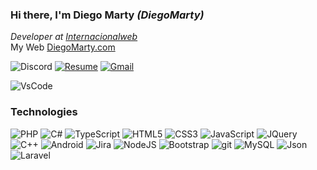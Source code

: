 ### Hi there, I'm Diego Marty  _(DiegoMarty)_
*Developer at [Internacionalweb](https://internacionalweb.com)*  
My Web [DiegoMarty.com](http://www.diegomarty.com/)

![Discord](https://img.shields.io/badge/DiegoMarty%238488-7289DA?logo=discord&style=for-the-badge&logoColor=white)
[![Resume](https://img.shields.io/badge/Resume-000000?logo=github&style=for-the-badge&logoColor=white)](https://github.com/diegomarty/)
[![Gmail](https://img.shields.io/badge/Email-D14836?logo=gmail&style=for-the-badge&logoColor=white)](mailto:dms509@hotmail.com)

![VsCode](https://img.shields.io/badge/VsCode-007ACC?style=for-the-badge&logo=visual-studio-code&logoColor=white)

### Technologies 
![PHP](https://img.shields.io/badge/PHP-777BB4?style=for-the-badge&logo=php&logoColor=white)
![C#](https://img.shields.io/badge/C%23-239120?style=for-the-badge&logo=c-sharp&logoColor=white)
![TypeScript](https://img.shields.io/badge/TypeScript-007ACC?style=for-the-badge&logo=typescript&logoColor=white)
![HTML5](https://img.shields.io/badge/HTML5-E34F26?style=for-the-badge&logo=HTML5&logoColor=white)
![CSS3](https://img.shields.io/badge/CSS3-1572B6?style=for-the-badge&logo=CSS3&logoColor=white)
![JavaScript](https://img.shields.io/badge/JavaScript-F7DF1E?style=for-the-badge&logo=javascript&logoColor=black)
![JQuery](https://img.shields.io/badge/JQuery-0769AD?style=for-the-badge&logo=Jquery&logoColor=white)
![C++](https://img.shields.io/badge/C%2B%2B-00599C?style=for-the-badge&logo=c%2B%2B)
![Android](https://img.shields.io/badge/Android-3DDC84?style=for-the-badge&logo=android&logoColor=white)
![Jira](https://img.shields.io/badge/Jira-0052CC?style=for-the-badge&logo=jira&logoColor=white)
![NodeJS](https://img.shields.io/badge/NodeJS-339933?style=for-the-badge&logo=node.js&logoColor=white)
![Bootstrap](https://img.shields.io/badge/Bootstrap-7952B3?style=for-the-badge&logo=Bootstrap&logoColor=white)
![git](https://img.shields.io/badge/git-F05032?style=for-the-badge&logo=git&logoColor=white)
![MySQL](https://img.shields.io/badge/MySQL-4479A1?style=for-the-badge&logo=mysql&logoColor=white)
![Json](https://img.shields.io/badge/Json-000000?style=for-the-badge&logo=Json&logoColor=white)
![Laravel](https://img.shields.io/badge/Laravel-FF2D20?style=for-the-badge&logo=laravel&logoColor=white)
